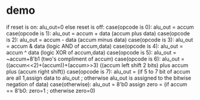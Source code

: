 # demo
 if reset is on:  alu_out=0 
 else reset is off:
   case(opcode is 0):  alu_out = accum
   case(opcode is 1):  alu_out = accum + data (accum plus data)
   case(opcode is 2):  alu_out = accum - data (accum minus data)
   case(opcode is 3):  alu_out = accum & data (logic AND of accum,data)
   case(opcode is 4):  alu_out = accum ^ data (logic XOR of accum,data)
   case(opcode is 5):  alu_out = ~accum+8'b1  (two's compliment of accum)
   case(opcode is 6):  alu_out = ((accum<<2)+(accum))+(accum>>3) ((accum left shift 2 bits) plus accum plus (accum right shift))
   case(opcode is 7):  alu_out = (if 5 to 7 bit of accum are all 1,assign data to alu_out ; otherwise alu_out is assigned to the bitwise negation of data)
   case(otherwise):  alu_out = 8'b0
 assign zero = (if accum == 8'b0: zero=1 ; otherwise zero=0)
